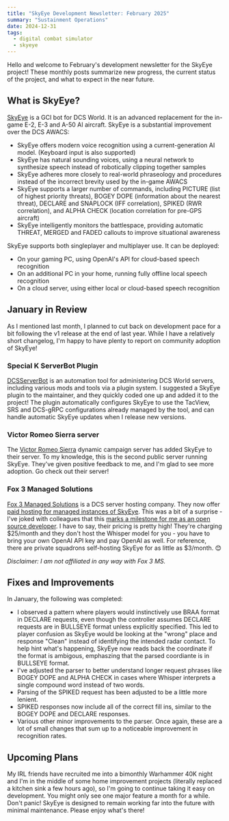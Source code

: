```yaml
---
title: "SkyEye Development Newsletter: February 2025"
summary: "Sustainment Operations"
date: 2024-12-31
tags:
  - digital combat simulator
  - skyeye
---
```


Hello and welcome to February's development newsletter for the SkyEye project! These monthly posts summarize new progress, the current status of the project, and what to expect in the near future.

## What is SkyEye?

[SkyEye](https://github.com/dharmab/skyeye) is a GCI bot for DCS World. It is an advanced replacement for the in-game E-2, E-3 and A-50 AI aircraft. SkyEye is a substantial improvement over the DCS AWACS:

- SkyEye offers modern voice recognition using a current-generation AI model. (Keyboard input is also supported)
- SkyEye has natural sounding voices, using a neural network to synthesize speech instead of robotically clipping together samples
- SkyEye adheres more closely to real-world phraseology and procedures instead of the incorrect brevity used by the in-game AWACS
- SkyEye supports a larger number of commands, including PICTURE (list of highest priority threats), BOGEY DOPE (information about the nearest threat), DECLARE and SNAPLOCK (IFF correlation), SPIKED (RWR correlation), and ALPHA CHECK (location correlation for pre-GPS aircraft)
- SkyEye intelligently monitors the battlespace, providing automatic THREAT, MERGED and FADED callouts to improve situational awareness

SkyEye supports both singleplayer and multiplayer use. It can be deployed:

- On your gaming PC, using OpenAI's API for cloud-based speech recognition
- On an additional PC in your home, running fully offline local speech recognition
- On a cloud server, using either local or cloud-based speech recognition

## January in Review

As I mentioned last month, I planned to cut back on development pace for a bit following the v1 release at the end of last year. While I have a relatively short changelog, I'm happy to have plenty to report on community adoption of SkyEye!

### Special K ServerBot Plugin

[DCSServerBot](https://github.com/Special-K-s-Flightsim-Bots/DCSServerBot) is an automation tool for administering DCS World servers, including various mods and tools via a plugin system. I suggested a SkyEye plugin to the maintainer, and they quickly coded one up and added it to the project! The plugin automatically configures SkyEye to use the TacView, SRS and DCS-gRPC configurations already managed by the tool, and can handle automatic SkyEye updates when I release new versions.

### Victor Romeo Sierra server

The [Victor Romeo Sierra](https://forum.dcs.world/topic/368175-launching-ai-centric-dcs-server-victor-romeo-sierra/) dynamic campaign server has added SkyEye to their server. To my knowledge, this is the second public server running SkyEye. They've given positive feedback to me, and I'm glad to see more adoption. Go check out their server!

### Fox 3 Managed Solutions

[Fox 3 Managed Solutions](https://fox3ms.com/) is a DCS server hosting company. They now offer [paid hosting for managed instances of SkyEye](https://www.fox3ms.com/product-page/skyeye-ai-gci-server-linux-server). This was a bit of a surprise - I've joked with colleagues that this [marks a milestone for me as an open source developer](https://www.youtube.com/watch?v=3_9LGSex1JY). I have to say, their pricing is pretty high! They're charging $25/month and they don't host the Whisper model for you - you have to bring your own OpenAI API key and pay OpenAI as well. For reference, there are private squadrons self-hosting SkyEye for as little as $3/month. 😊

_Disclaimer: I am not affiliated in any way with Fox 3 MS._

## Fixes and Improvements

In January, the following was completed:

* I observed a pattern where players would instinctively use BRAA format in DECLARE requests, even though the controller assumes DECLARE requests are in BULLSEYE format unless explicitly specified. This led to player confusion as SkyEye would be looking at the "wrong" place and response "Clean" instead of identifying the intended radar contact. To help hint what's happening, SkyEye now reads back the coordinate if the format is ambigous, emphaszing that the parsed coordiante is in BULLSEYE format.
* I've adjusted the parser to better understand longer request phrases like BOGEY DOPE and ALPHA CHECK in cases where Whisper interprets a single compound word instead of two words.
* Parsing of the SPIKED request has been adjusted to be a little more lenient.
* SPIKED responses now include all of the correct fill ins, similar to the BOGEY DOPE and DECLARE responses.
* Various other minor improvements to the parser. Once again, these are a lot of small changes that sum up to a noticeable improvement in recognition rates.

## Upcoming Plans

My IRL friends have recruited me into a bimonthly Warhammer 40K night and I'm in the middle of some home improvement projects (literally replaced a kitchen sink a few hours ago), so I'm going to continue taking it easy on development. You might only see one major feature a month for a while. Don't panic! SkyEye is designed to remain working far into the future with minimal maintenance. Please enjoy what's there!
